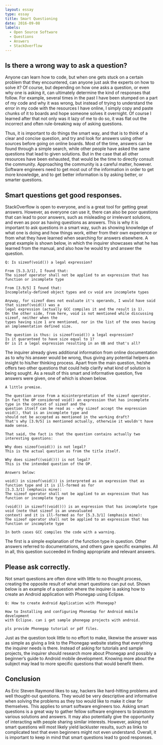 ```yaml
---
layout: essay
type: essay
title: Smart Questioning
date: 2016-09-08
labels:
  - Open Source Software
  - Questions
  - Answers
  - StackOverflow
---
```


## Is there a wrong way to ask a question?

Anyone can learn how to code, but when one gets stuck on a certain problem that they encountered, can anyone just ask the experts on how to solve it? Of course, but depending on how one asks a question, or even why one is asking it, can ultimately determine the kind of responses that follow. For example, several times in the past I have been stumped on a part of my code and why it was wrong, but instead of trying to understand the error in my code with the resources I have online, I simply copy and paste chunks of it to boards and hope someone solves it overnight. Of course I learned after that not only was it lazy of me to do so, it was flat out the incorrect and often rule-breaking way of asking questions. 

Thus, it is important to do things the smart way, and that is to think of a clear and concise question, and try and look for answers using other sources before going on online boards. Most of the time, answers can be found through a simple search, while other people have asked the same questions that lead to given solutions. But in the case that all other resources have been exhausted, that would be the time to directly consult the community. Approaching the community is a careful matter, however. Software engineers need to get most out of the information in order to get more knowledge, and to get better information is by asking better, or smarter questions.

## Smart questions get good responses.

StackOverflow is open to everyone, and is a great tool for getting great answers. However, as everyone can use it, there can also be poor questions that can lead to poor answers, such as misleading or irrelevant solutions, and even as poor as having questions as answers. This is why it is important to ask questions in a smart way, such as showing knowledge of what one is doing and how things work, either from their own experience or from what they have learned when searching for answers elsewhere. A great example is shown below, in which the inquirer showcases what he has learned from the manual, and also how he would try and answer the question.

```
Q: Is sizeof(void()) a legal expression?

From [5.3.3/1], I found that:
The sizeof operator shall not be applied to an expression that has function or incomplete type

From [3.9/5] I found that:
Incompletely-defined object types and cv void are incomplete types

Anyway, for sizeof does not evaluate it's operands, I would have said that sizeof(void()) was a 
legal expression (actually GCC compiles it and the result is 1).
On the other side, from here, void is not mentioned while discussing sizeof, neither when the 
types having size 1 are mentioned, nor in the list of the ones having an implementation defined size.

The question is thus: is sizeof(void()) a legal expression?
Is it guaranteed to have size equal to 1?
Or is it a legal expression resulting in an UB and that's all?
```

The inquirer already gives additional information from online documentation as to why his answer would be wrong, thus giving any potential helpers an insight to his/her thinking process. Apart from the main question, he/she offers two other questions that could help clarify what kind of solution is being sought. As a result of this smart and informative question, five answers were given, one of which is shown below.

```
A little premise.

The question arose from a misinterpretation of the sizeof operator.
In fact the OP considered void() an expression that has incomplete type in the context of sizeof and the 
question itself can be read as - why sizeof accept the expression void(), that is an incomplete type and 
should not be accepted as mentioned in the working draft?
That's why [3.9/5] is mentioned actually, otherwise it wouldn't have made sense.

That said, the fact is that the question contains actually two interesting questions:

Why does sizeof(void()) is not legal?
This is the actual question as from the title itself.

Why does sizeof((void())) is not legal?
This is the intended question of the OP.

Answers below:

void() in sizeof(void()) is interpreted as an expression that as function type and it is ill-formed as for 
[5.3.3/1] (emphasis mine):
The sizeof operator shall not be applied to an expression that has function or incomplete type

(void()) in sizeof((void())) is an expression that has incomplete type void (note that sizeof is an unevaluated 
context) and it is ill-formed as for [5.3.3/1] (emphasis mine):
The sizeof operator shall not be applied to an expression that has function or incomplete type

In both cases GCC compiles the code with a warning.
```

The first is a simple explanation of the function type in question. Other answers referred to documentations, and others gave specific examples. All in all, this question succeeded in finding appropriate and relevant answers.

## Please ask correctly.

Not smart questions are often done with little to no thought process, creating the opposite result of what smart questions can put out. Shown below is an example of a question where the inquirer is asking how to create an Android application with Phonegap using Eclipse.

```
Q: How to create Android Application with Phonegap?

How to Installing and configuring PhoneGap for Android mobile development 
with Eclipse. can i get sample phonegap projects with android.

pls provide Phonegap tutorial or pdf files.
```

Just as the question took little to no effort to make, likewise the answer was as simple as giving a link to the Phonegap website stating that everything the inquirer needs is there. Instead of asking for tutorials and sample projects, the inquirer should research more about Phonegap and possibly a beginner’s guide to Android mobile development. Knowing more about the subject may lead to more specific questions that would benefit them.

## Conclusion

As Eric Steven Raymond likes to say, hackers like hard-hitting problems and well thought-out questions. They would be very descriptive and informative when solving the problems as they too would like to make it clear for themselves. This applies to smart software engineers too. Asking smart questions is a great way to gather fellow software engineers to brainstorm various solutions and answers. It may also potentially give the opportunity of interacting with people sharing similar interests. However, asking not smart questions will most likely yield lackluster results, such as links to complicated text that even beginners might not even understand. Overall, it is important to keep in mind that smart questions lead to good responses.



